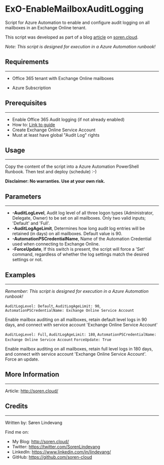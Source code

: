 ExO-EnableMailboxAuditLogging
===========
Script for Azure Automation to enable and configure audit logging on all mailboxes in an Exchange Online tenant.

This script was developed as part of a blog [article] on [soren.cloud].

*Note: This script is designed for execution in a Azure Automation runbook!*


## Requirements
------------
* Office 365 tenant with Exchange Online mailboxes 
 
* Azure Subscription


## Prerequisites
------------
* Enable Office 365 Audit logging (if not already enabled)
 * How to: [Link to guide]
* Create Exchange Online Service Account
 * Must at least have global "Audit Log" rights

## Usage
-----------
Copy the content of the script into a Azure Automation PowerShell Runbook. Then test and deploy (schedule) :-)

**Disclaimer: No warranties. Use at your own risk.**

## Parameters
-----------
* **-AuditLogLevel**, Audit log level of all three logon types (Administrator, Delegate, Owner) to be set on all mailboxes. Only two valid inputs; 'Default' and 'Full'.
* **-AuditLogAgeLimit**, Determines how long audit log entries will be retained (in days) on all mailboxes. Default value is 90.
* **-AutomationPSCredentialName**, Name of the Automation Credential used when connecting to Exchange Online.
* **-ForceUpdate**, If this switch is present, the script will force a 'Set' command, regardless of whether the log settings match the desired settings or not.

## Examples
------------
*Remember: This script is designed for execution in a Azure Automation runbook!*

`AuditLogLevel: Default`, `AuditLogAgeLimit: 90`, `AutomationPSCredentialName: Exchange Online Service Account`

Enable mailbox auditing on all mailboxes, retain default level logs in 90 days, and connect with service account 'Exchange Online Service Account'

`AuditLogLevel: Full`, `AuditLogAgeLimit: 180`, `AutomationPSCredentialName: Exchange Online Service Account` `ForceUpdate: True`

Enable mailbox auditing on all mailboxes, retain full level logs in 180 days, and connect with service account 'Exchange Online Service Account'. Force an update.

## More Information
---------------

Article: <http://soren.cloud/>


## Credits
---------------
Written by: Søren Lindevang

Find me on:

* My Blog: <http://soren.cloud/>
* Twitter: <https://twitter.com/SorenLindevang>
* LinkedIn: <https://www.linkedin.com/in/lindevang/>
* GitHub: <https://github.com/soren-cloud>

[article]: http://soren.cloud/
[my blog]: http://soren.cloud/
[soren.cloud]: http://soren.cloud/
[Link to guide]: https://support.office.com/en-us/article/turn-office-365-audit-log-search-on-or-off-e893b19a-660c-41f2-9074-d3631c95a014